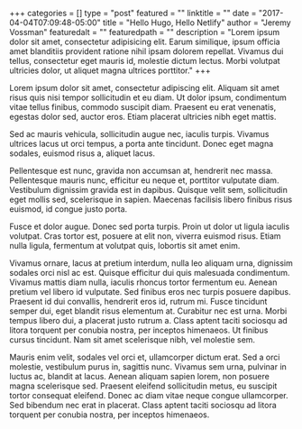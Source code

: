 +++
categories = []
type = "post"
featured = ""
linktitle = ""
date = "2017-04-04T07:09:48-05:00"
title = "Hello Hugo, Hello Netlify"
author = "Jeremy Vossman"
featuredalt = ""
featuredpath = ""
description = "Lorem ipsum dolor sit amet, consectetur adipisicing elit. Earum similique, ipsum officia amet blanditiis provident ratione nihil ipsam dolorem repellat. Vivamus dui tellus, consectetur eget mauris id, molestie dictum lectus. Morbi volutpat ultricies dolor, ut aliquet magna ultrices porttitor."
+++

Lorem ipsum dolor sit amet, consectetur adipiscing elit. Aliquam sit amet risus quis nisi tempor sollicitudin et eu diam. Ut dolor ipsum, condimentum vitae tellus finibus, commodo suscipit diam. Praesent eu erat venenatis, egestas dolor sed, auctor eros. Etiam placerat ultricies nibh eget mattis. 

Sed ac mauris vehicula, sollicitudin augue nec, iaculis turpis. Vivamus ultrices lacus ut orci tempus, a porta ante tincidunt. Donec eget magna sodales, euismod risus a, aliquet lacus.

Pellentesque est nunc, gravida non accumsan at, hendrerit nec massa. Pellentesque mauris nunc, efficitur eu neque et, porttitor vulputate diam. Vestibulum dignissim gravida est in dapibus. Quisque velit sem, sollicitudin eget mollis sed, scelerisque in sapien. Maecenas facilisis libero finibus risus euismod, id congue justo porta. 

Fusce et dolor augue. Donec sed porta turpis. Proin ut dolor ut ligula iaculis volutpat. Cras tortor est, posuere at elit non, viverra euismod risus. Etiam nulla ligula, fermentum at volutpat quis, lobortis sit amet enim.

Vivamus ornare, lacus at pretium interdum, nulla leo aliquam urna, dignissim sodales orci nisl ac est. Quisque efficitur dui quis malesuada condimentum. Vivamus mattis diam nulla, iaculis rhoncus tortor fermentum eu. Aenean pretium vel libero id vulputate. Sed finibus eros nec turpis posuere dapibus. Praesent id dui convallis, hendrerit eros id, rutrum mi. Fusce tincidunt semper dui, eget blandit risus elementum at. Curabitur nec est urna. Morbi tempus libero dui, a placerat justo rutrum a. Class aptent taciti sociosqu ad litora torquent per conubia nostra, per inceptos himenaeos. Ut finibus cursus tincidunt. Nam sit amet scelerisque nibh, vel molestie sem.

Mauris enim velit, sodales vel orci et, ullamcorper dictum erat. Sed a orci molestie, vestibulum purus in, sagittis nunc. Vivamus sem urna, pulvinar in luctus ac, blandit at lacus. Aenean aliquam sapien lorem, non posuere magna scelerisque sed. Praesent eleifend sollicitudin metus, eu suscipit tortor consequat eleifend. Donec ac diam vitae neque congue ullamcorper. Sed bibendum nec erat in placerat. Class aptent taciti sociosqu ad litora torquent per conubia nostra, per inceptos himenaeos. 